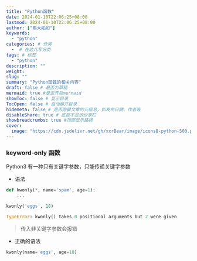 ```yaml
---
title: "Python函数"
date: 2024-01-10T22:06:25+08:00
lastmod: 2024-01-10T22:06:25+08:00
author: ["熊大如如"]
keywords:
  - "python"
categories: # 分类
  -  # 在这儿写分类
tags: # 标签
  - "python"
description: ""
weight:
slug: ""
summary: "Python函数的相关内容"
draft: false # 是否为草稿
mermaid: true #是否开启mermaid
showToc: false # 显示目录
TocOpen: false # 自动展开目录
hidemeta: false # 是否隐藏文章的元信息，如发布日期、作者等
disableShare: true # 底部不显示分享栏
showbreadcrumbs: true #顶部显示路径
cover:
  image: "https://cdn.jsdelivr.net/gh/xxrBear/image/icons8-python-500.png"
---
```


### keyword-only 函数

Python3 有一种只有关键字参数，只能传递关键字参数

- 语法

```python
def kwonly(*, name='spam', age=1):
    ...

kwonly('eggs', 18)

TypeError: kwonly() takes 0 positional arguments but 2 were given
```

> 传入非关键字参数会报错

- 正确的语法

```python
kwonly(name='eggs', age=18)
```
